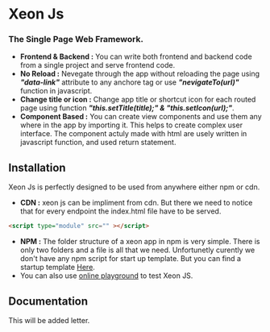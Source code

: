# Xeon Js
### The Single Page Web Framework.

* **Frontend & Backend :** You can write both frontend and backend code from a single project and serve frontend code.
* **No Reload :** Nevegate through the app without reloading the page using *__"data-link"__* attribute to any anchore tag or use *__"nevigateTo(url)"__* function in javascript.
* **Change title or icon :** Change app title or shortcut icon for each routed page using function *__"this.setTitle(title);" & "this.setIcon(url);"__*.
* **Component Based :** You can create view components and use them any where in the app by importing it. This helps to create complex user interface. The component actuly made with html are usely written in javascript function, and used return statement.

## Installation
Xeon Js is perfectly designed to be used from anywhere either npm or cdn.

* **CDN :** xeon js can be impliment from cdn. But there we need to notice that for every endpoint the index.html file have to be served.
```html
<script type="module" src="" ></script>
```
* **NPM :** The folder structure of a xeon app in npm is very simple. There is only two folders and a file is all that we need. Unfortunetly curently we don't have any npm script for start up template. But you can find a startup template [Here](https://github.com/chatcord/XeonJS/template).
* You can also use [online playground](https://codepen.io/) to test Xeon JS.

## Documentation
This will be added letter.
